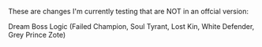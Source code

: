 These are changes I'm currently testing that are NOT in an offcial version:

Dream Boss Logic (Failed Champion, Soul Tyrant, Lost Kin, White Defender, Grey Prince Zote)
